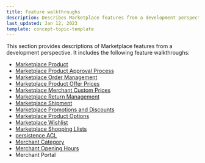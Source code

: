 ```yaml
---
title: Feature walkthroughs
description: Describes Marketplace features from a development perspective
last_updated: Jan 12, 2023
template: concept-topic-template
---
```


This section provides descriptions of Marketplace features from a development perspective. It includes the following feature walkthroughs:
* [Marketplace Product](/docs/marketplace/dev/feature-walkthroughs/{{page.version}}/marketplace-product-feature-walkthrough.html)
* [Marketplace Product Approval Process](/docs/marketplace/dev/feature-walkthroughs/{{page.version}}/marketplace-product-approval-process-feature-walkthrough.html)
* [Marketplace Order Management](/docs/marketplace/dev/feature-walkthroughs/{{page.version}}/marketplace-order-management-feature-walkthrough/marketplace-order-management-feature-walkthrough.html)
* [Marketplace Product Offer Prices](/docs/marketplace/dev/feature-walkthroughs/{{page.version}}/marketplace-product-offer-prices-feature-walkthrough.html)
* [Marketplace Merchant Custom Prices](/docs/marketplace/dev/feature-walkthroughs/{{page.version}}/marketplace-merchant-custom-prices-feature-walkthrough.html)
* [Marketplace Return Management](/docs/marketplace/dev/feature-walkthroughs/{{page.version}}/marketplace-return-management-feature-walkthrough.html)
* [Marketplace Shipment](/docs/marketplace/dev/feature-walkthroughs/{{page.version}}/marketplace-shipment-feature-walkthrough.html)
* [Marketplace Promotions and Discounts](/docs/marketplace/dev/feature-walkthroughs/{{page.version}}/marketplace-promotions-and-discounts-feature-walkthrough.html)
* [Marketplace Product Options](/docs/marketplace/dev/feature-walkthroughs/{{page.version}}/marketplace-product-options-feature-walkthrough.html)
* [Marketplace Wishlist](/docs/marketplace/dev/feature-walkthroughs/{{page.version}}/marketplace-wishlist-feature-walkthrough.html)
* [Marketplace Shopping Llists](/docs/marketplace/dev/feature-walkthroughs/{{page.version}}/marketplace-shopping-lists-feature-walkthrough.html)
* [persistence ACL](/docs/marketplace/dev/feature-walkthroughs/{{page.version}}/persistence-acl-feature-walkthrough/persistence-acl-feature-walkthrough.html)
* [Merchant Category](/docs/marketplace/dev/feature-walkthroughs/{{page.version}}/merchant-category-feature-walkthrough.html)
* [Merchant Opening Hours](/docs/marketplace/dev/feature-walkthroughs/{{page.version}}/merchant-opening-hours-feature-walkthrough.html)
* Merchant Portal
